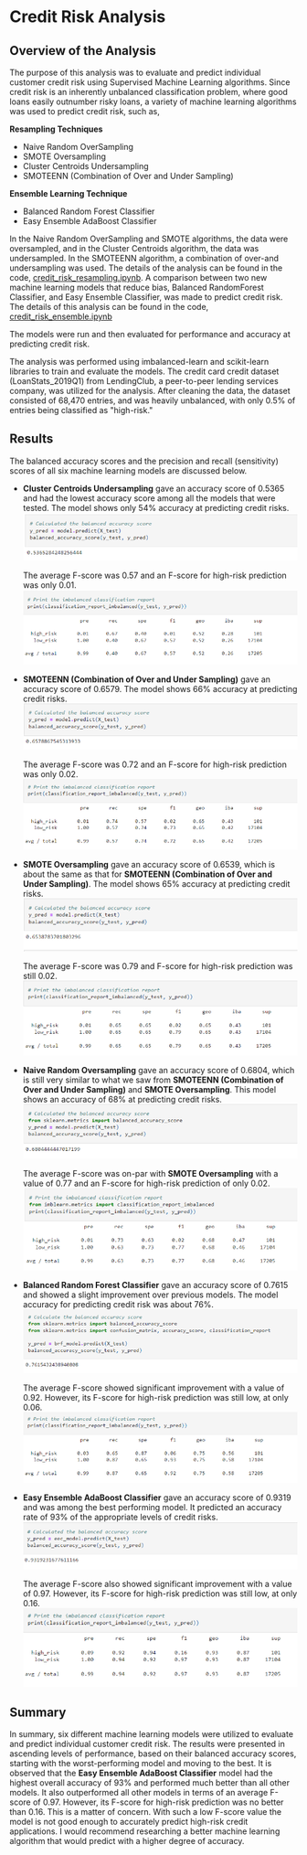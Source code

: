 # Credit Risk Analysis

## Overview of the Analysis

The purpose of this analysis was to evaluate and predict individual customer credit risk using Supervised Machine Learning algorithms. Since credit risk is an inherently unbalanced classification problem, where good loans easily outnumber risky loans, a variety of machine learning algorithms was used to predict credit risk, such as,

**Resampling Techniques**
* Naive Random OverSampling
* SMOTE Oversampling 
* Cluster Centroids Undersampling
* SMOTEENN (Combination of Over and Under Sampling)

**Ensemble Learning Technique**
* Balanced Random Forest Classifier
* Easy Ensemble AdaBoost Classifier

In the Naive Random OverSampling and SMOTE algorithms, the data were oversampled, and in the Cluster Centroids algorithm, the data was undersampled. In the SMOTEENN algorithm, a combination of over-and undersampling was used. The details of the analysis can be found in the code, [credit_risk_resampling.ipynb](https://github.com/dshetty100/Credit_Risk_Analysis/blob/main/credit_risk_resampling.ipynb). A comparison between two new machine learning models that reduce bias, Balanced RandomForest Classifier, and Easy Ensemble Classifier, was made to predict credit risk. The details of this analysis can be found in the code, [credit_risk_ensemble.ipynb](https://github.com/dshetty100/Credit_Risk_Analysis/blob/main/credit_risk_ensemble.ipynb)

The models were run and then evaluated for performance and accuracy at predicting credit risk.

The analysis was performed using imbalanced-learn and scikit-learn libraries to train and evaluate the models. The credit card credit dataset (LoanStats_2019Q1) from LendingClub, a peer-to-peer lending services company, was utilized for the analysis. After cleaning the data, the dataset consisted of 68,470 entries, and was heavily unbalanced, with only 0.5% of entries being classified as "high-risk."



## Results

The balanced accuracy scores and the precision and recall (sensitivity) scores of all six machine learning models are discussed below.

* **Cluster Centroids Undersampling** gave an accuracy score of 0.5365 and had the lowest accuracy score among all the models that were tested. The model shows only 54% accuracy at predicting credit risks.
    ![Cluster Centroids Undersampling Balanced Accuracy Score](Images/CC_BA.png)

    The average F-score was 0.57 and an F-score for high-risk prediction was only 0.01.
    ![Cluster Centroids Undersampling Imbalanced Classifications Report](Images/CC_CR.png)

* **SMOTEENN (Combination of Over and Under Sampling)** gave an accuracy score of 0.6579. The model shows 66% accuracy at predicting credit risks. 
    ![Combination Sampling Balanced Accuracy Score](Images/SMOTEEN_BA.png)

    The average F-score was 0.72 and an F-score for high-risk prediction was only 0.02.
    ![Combination Sampling Imbalanced Classifications Report](Images/SMOTEEN_CR.png)

* **SMOTE Oversampling** gave an accuracy score of 0.6539, which is about the same as that for **SMOTEENN (Combination of Over and Under Sampling)**. The model shows 65% accuracy at predicting credit risks.
    ![SMOTE Oversampling Balanced Accuracy Score](Images/SMOTE_BA.png)

    The average F-score was 0.79 and F-score for high-risk prediction was still 0.02.
    ![SMOTE Oversampling Imbalanced Classifications Report](Images/SMOTE_CR.png)

* **Naive Random Oversampling** gave an accuracy score of 0.6804, which is still very similar to what we saw from **SMOTEENN (Combination of Over and Under Sampling)** and **SMOTE Oversampling**. This model shows an accuracy of 68% at predicting credit risks.
    ![Random Oversampling Balanced Accuracy Score](Images/NRO_BA.png)

    The average F-score was on-par with **SMOTE Oversampling** with a value of 0.77 and an F-score for high-risk prediction of only 0.02.
    ![Random Oversampling Imbalanced Classifications Report](Images/NRO_CR.png)

* **Balanced Random Forest Classifier** gave an accuracy score of 0.7615 and showed a slight improvement over previous models. The model accuracy for predicting credit risk was about 76%.
    ![Balanced Random Forest Classifier Balanced Accuracy Score](Images/BRFC_BA.png)

    The average F-score showed significant improvement with a value of 0.92. However, its F-score for high-risk prediction was still low, at only 0.06.    
    ![Balanced Random Forest Classifier Imbalanced Classifications Report](Images/BRFC_CR.png)

* **Easy Ensemble AdaBoost Classifier** gave an accuracy score of 0.9319 and was among the best performing model. It predicted an accuracy rate of 93% of the appropriate levels of credit risks.
    ![Easy Ensemble AdaBoost Classifier Balanced Accuracy Score](Images/EEAC_BA.png)

    The average F-score also showed significant improvement with a value of 0.97. However, its F-score for high-risk prediction was still low, at only 0.16.      
    ![Easy Ensemble AdaBoost Classifier Imbalanced Classifications Report](Images/EEAC_CR.png)

## Summary

In summary, six different machine learning models were utilized to evaluate and predict individual customer credit risk.
The results were presented in ascending levels of performance, based on their balanced accuracy scores, starting with the worst-performing model and moving to the best. It is observed that 
the **Easy Ensemble AdaBoost Classifier** model had the highest overall accuracy of 93% and performed much better than all other models. It also outperformed all other models in terms of an average F-score of 0.97. However, its F-score for high-risk prediction was no better than 0.16. This is a matter of concern. With such a low F-score value the model is not good enough to accurately predict high-risk credit applications. I would recommend researching a better machine learning algorithm that would predict with a higher degree of accuracy. 



